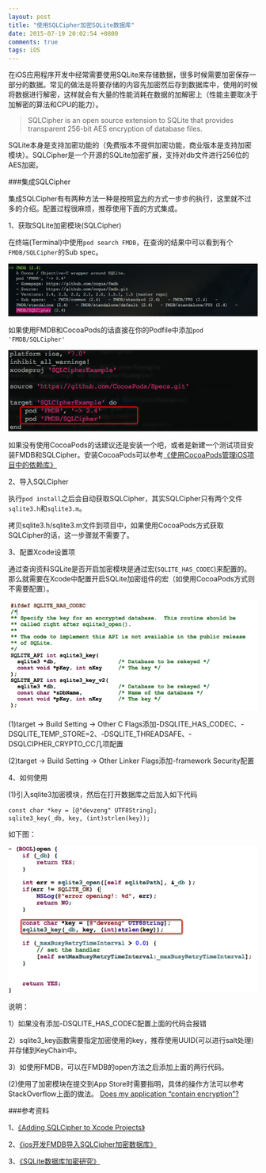 ```yaml
---
layout: post
title: "使用SQLCipher加密SQLite数据库"
date: 2015-07-19 20:02:54 +0800
comments: true
tags: iOS
---
```


在iOS应用程序开发中经常需要使用SQLite来存储数据，很多时候需要加密保存一部分的数据。常见的做法是将要存储的内容先加密然后存到数据库中，使用的时候将数据进行解密，这样就会有大量的性能消耗在数据的加解密上（性能主要取决于加解密的算法和CPU的能力）。

> SQLCipher is an open source extension to SQLite that provides transparent 256-bit AES encryption of database files.

SQLite本身是支持加密功能的（免费版本不提供加密功能，商业版本是支持加密模块）。SQLCipher是一个开源的SQLite加密扩展，支持对db文件进行256位的AES加密。

###集成SQLCipher

集成SQLCipher有有两种方法一种是按照[官方](https://www.zetetic.net/sqlcipher/ios-tutorial/)的方式一步步的执行，这里就不过多的介绍。配置过程很麻烦，推荐使用下面的方式集成。

1、获取SQLite加密模块(SQLCipher)

在终端(Terminal)中使用`pod search FMDB`，在查询的结果中可以看到有个`FMDB/SQLCipher`的Sub spec。

![sqlcipher-search-fmdb.png](/images/sqlcipher-sqlite/sqlcipher-search-fmdb.png)

如果使用FMDB和CocoaPods的话直接在你的Podfile中添加`pod 'FMDB/SQLCipher'`

![sqlcipher-podfile.png](/images/sqlcipher-sqlite/sqlcipher-podfile.png)

如果没有使用CocoaPods的话建议还是安装一个吧，或者是新建一个测试项目安装FMDB和SQLCipher。安装CocoaPods可以参考[《使用CocoaPods管理iOS项目中的依赖库》](http://blog.devzeng.com/blog/ios-cocoapods-dependency-manager.html)

2、导入SQLCipher

执行`pod install`之后会自动获取SQLCipher，其实SQLCipher只有两个文件`sqlite3.h`和`sqlite3.m`。

拷贝sqlite3.h/sqlite3.m文件到项目中，如果使用CocoaPods方式获取SQLCipher的话，这一步骤就不需要了。

3、配置Xcode设置项

通过查询资料SQLite是否开启加密模块是通过宏(`SQLITE_HAS_CODEC`)来配置的。那么就需要在Xcode中配置开启SQLite加密组件的宏（如使用CocoaPods方式则不需要配置）。

![sqlite-extension-marco.png](/images/sqlcipher-sqlite/sqlite-extension-marco.png)

(1)target -> Build Setting -> Other C Flags添加-DSQLITE_HAS_CODEC、-DSQLITE_TEMP_STORE=2、-DSQLITE_THREADSAFE、-DSQLCIPHER_CRYPTO_CC几项配置

(2)target -> Build Setting -> Other Linker Flags添加-framework Security配置

4、如何使用

(1)引入sqlite3加密模块，然后在打开数据库之后加入如下代码

```
const char *key = [@"devzeng" UTF8String];
sqlite3_key(_db, key, (int)strlen(key));
```

如下图：

![sqlcipher-sqlite3-open.png](/images/sqlcipher-sqlite/sqlcipher-sqlite3-open.png)

说明：

1）如果没有添加-DSQLITE_HAS_CODEC配置上面的代码会报错

2）sqlite3_key函数需要指定加密使用的key，推荐使用UUID(可以进行salt处理)并存储到KeyChain中。

3）如使用FMDB，可以在FMDB的open方法之后添加上面的两行代码。

(2)使用了加密模块在提交到App Store时需要指明，具体的操作方法可以参考StackOverflow上面的做法。
[Does my application “contain encryption”?](http://stackoverflow.com/questions/2135081/does-my-application-contain-encryption)

###参考资料

1、[《Adding SQLCipher to Xcode Projects》](https://www.zetetic.net/sqlcipher/ios-tutorial/)

2、[《ios开发FMDB导入SQLCipher加密数据库》](http://www.2cto.com/kf/201407/315727.html)

3、[《SQLite数据库加密研究》](http://blog.itpub.net/14466241/viewspace-752861/)
